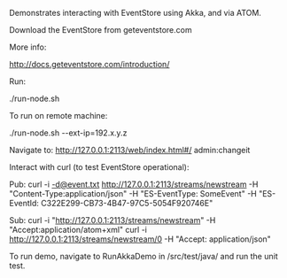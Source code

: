 Demonstrates interacting with EventStore using Akka, and via ATOM.

Download the EventStore from geteventstore.com

More info:

http://docs.geteventstore.com/introduction/

Run:

./run-node.sh

To run on remote machine:

./run-node.sh --ext-ip=192.x.y.z

Navigate to:
http://127.0.0.1:2113/web/index.html#/
admin:changeit

Interact with curl (to test EventStore operational):

Pub:
curl -i  -d@event.txt http://127.0.0.1:2113/streams/newstream  -H "Content-Type:application/json" -H "ES-EventType: SomeEvent" -H "ES-EventId: C322E299-CB73-4B47-97C5-5054F920746E"

Sub:
curl -i "http://127.0.0.1:2113/streams/newstream" -H "Accept:application/atom+xml"
curl -i http://127.0.0.1:2113/streams/newstream/0 -H "Accept: application/json"

To run demo, navigate to RunAkkaDemo in /src/test/java/ and run the unit test.